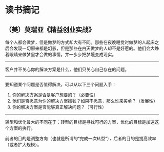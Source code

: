 # 读书摘记

## （美）莫瑞亚《精益创业实战》

每个人都会做梦，但是做梦的方式却大有不同。那些在夜晚睡觉时做梦的人起床之后会发现一切原来都是幻影，但是那些在白天做梦的人却不是好惹的。他们会大睁着眼睛来做梦里才会做的事情，并一步步把梦境变成现实。

---

客户并不关心你的解决方案是什么，他们只关心自己存在的问题。

---

要知道某个问题是否值得解决，可以从以下三个问题入手：

1. 你的解决方案是否是客户想要的？（必要性）
2. 他们是否愿意为你的解决方案掏钱？如果不愿意，那么谁来买单？（发展性）
3. 你的解决方案是否能够真正解决问题？（可行性）

---

转型和优化最大的不同在于：转型的目标是寻找可行的方案，优化的目标是加速这个方案的执行。

前者的目的是调整方向（也就是所谓的“完成一次转型”），后者的目的是提高效率（或者扩大规模）。